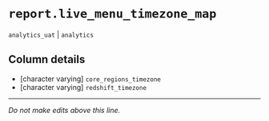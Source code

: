 # `report.live_menu_timezone_map`
`analytics_uat` | `analytics`

## Column details
* [character varying] `core_regions_timezone`
* [character varying] `redshift_timezone`

-------------------------------------------------------------------------------
*Do not make edits above this line.*
